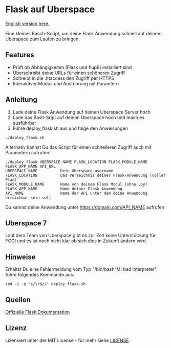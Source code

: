 # Flask auf Uberspace

[English version here.](README.md)

Eine kleines Basch-Script, um deine Flask Anwendung schnell auf deinem Uberspace zum Laufen zu bringen.

## Features

* Prüft ob Abhängigkeiten (Flask und flup6) installiert sind
* Überschreibt deine URLs für einen schöneren Zugriff
* Schreibt in die .htaccess den Zugriff per HTTPS
* Interaktiver Modus und Ausführung mit Paramtern

## Anleitung

1. Lade deine Flask Anwendung auf deinen Uberspace Server hoch
2. Lade das Bash-Sript auf deinen Uberspace hoch und mach es ausführbar
3. Führe deploy_flask.sh aus und folge den Anweisungen

```
./deploy_flask.sh
```
Alternativ kannst Du das Script für einen schnelleren Zugriff auch mit Parametern aufrufen:

```
./deploy_flask UBERSPACE_NAME FLASK_LOCATION FLASK_MODULE_NAME FLASK_APP_NAME API_URL
UBERSPACE_NAME          Dein Uberspace username
FLASK_LOCATION          Das Verzeichnis deiner Flask-Anwendung (voller Pfad)
FLASK_MODULE_NAME       Name von deinem Flask Modul (ohne .py)
FLASK_APP_NAME          Name deiner Flask Anwendung
API_NAME                Name der API unter dem deine Anwendung erreichbar sein soll
```

Du kannst deine Anwendung unter 
https://domain.com/API_NAME aufrufen

## Uberspace 7

Laut dem Team von Uberspace gibt es zur Zeit keine Unterstützung für FCGI und es ist noch nicht klar ob sich dies in Zukunft ändern wird.

## Hinweise

Erhältst Du eine Fehlermeldung vom Typ "/bin/bash^M: bad interpreter", führe folgendes Kommando aus:

```
sed -i -e 's/\r$//' deploy_flask.sh
```

## Quellen
[Offizielle Flask Dokumentation](http://flask.pocoo.org/docs/0.10/deploying/fastcgi/)

## Lizenz

Lizensiert unter der MIT License - für mehr siehe [LICENSE](LICENSE).
